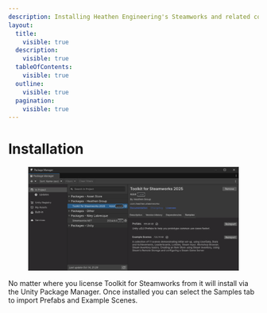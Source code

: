 ```yaml
---
description: Installing Heathen Engineering's Steamworks and related componenets.
layout:
  title:
    visible: true
  description:
    visible: true
  tableOfContents:
    visible: true
  outline:
    visible: true
  pagination:
    visible: true
---
```


# Installation

<figure><img src="../../../.gitbook/assets/image (2) (1) (1) (1) (1).png" alt=""><figcaption></figcaption></figure>

No matter where you license Toolkit for Steamworks from it will install via the Unity Package Manager. Once installed you can select the Samples tab to import Prefabs and Example Scenes.
